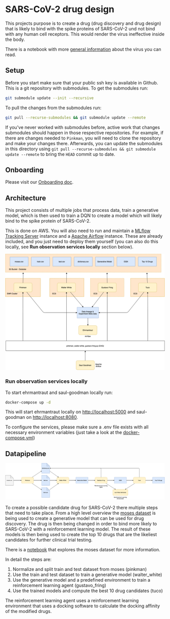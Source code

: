 # SARS-CoV-2 drug design
This projects purpose is to create a drug (drug discovery and drug design) that is likely to bind with the spike
proteins of SARS-CoV-2 und not bind with any human cell receptors. This would render the virus ineffective inside the body.

There is a notebook with more [general information](https://github.com/DiscoverAI/laboratory/blob/master/notebooks/covid19/General%20Information.ipynb)
about the virus you can read.

## Setup
Before you start make sure that your public ssh key is available in Github. This is a git repository with submodules. To get the submodules run:
```bash
git submodule update --init --recursive
```

To pull the changes from the submodules run:
```bash
git pull --recurse-submodules && git submodule update --remote
```

If you've never worked with submodules before, active work that changes submodules should happen in those respective repositories. For example, if there are changes needed to `Pinkman`, you will need to clone the repository and make your changes there. Afterwards, you can update the submodules in this directory using `git pull --recurse-submodules && git submodule update --remote` to bring the `HEAD` commit up to date.

## Onboarding
Please visit our [Onboarding doc](ONBOARDING.md).

## Architecture
This project consists of multiple jobs that process data, train a generative model, which
is then used to train a DQN to create a model which will likely bind to the spike protein of SARS-CoV-2.

This is done on AWS. You will also need to run and maintain a
[MLflow Tracking Server](https://mlflow.org/docs/latest/tracking.html#mlflow-tracking-servers) instance and a
[Apache Airflow](https://airflow.apache.org/) instance. These are already included, and you just need to deploy them
yourself (you can also do this locally, see __Run observation services locally__ section below).

![architecture](https://github.com/DiscoverAI/sars-cov-2-drug-design/raw/master/docs/architecture.png)

### Run observation services locally
To start ehrmantraut and saul-goodman locally run:
```bash
docker-compose up -d
```
This will start ehrmantraut locally on [http://localhost:5000](http://localhost:5000) and saul-goodman on
 [http://localhost:8080](http://localhost:8080).
 
To configure the services, please make sure a .env file exists with all necessary environment variables (just take a
look at the [docker-compose.yml](https://raw.githubusercontent.com/DiscoverAI/sars-cov-2-drug-design/master/docker-compose.yml))

## Datapipeline
![architecture](https://github.com/DiscoverAI/sars-cov-2-drug-design/raw/master/docs/datapipeline.png)

To create a possible candidate drug for SARS-CoV-2 there multiple steps that need to take place.
From a high level overview the [moses dataset](https://github.com/molecularsets/moses) is being used to create a
generative model that can be used for drug discovery. The drug is then being changed in order to bind more likely to 
SARS-CoV-2 with a reinforcement learning model. The result of these models is then being used to create the top 10 drugs
that are the likeliest candidates for further clinical trial testing.

There is a [notebook](https://github.com/DiscoverAI/laboratory/blob/master/notebooks/covid19/moses-dataset.ipynb) that
explores the moses dataset for more information.

In detail the steps are:
1. Normalize and split train and test dataset from moses (pinkman)
2. Use the train and test dataset to train a generative model (walter_white)
3. Use the generative model and a predefined environment to train a reinforcement learning agent (gustavo_fring)
4. Use the trained models and compute the best 10 drug candidates (tuco)

The reinforcement learning agent uses a reinforcement learning environment that uses a docking software to calculate the
docking affinity of the modified drugs.
